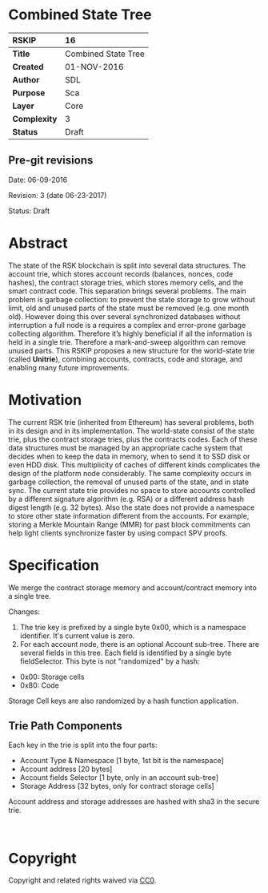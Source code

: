 # Combined State Tree

|RSKIP          |16           |
| :------------ |:-------------|
|**Title**      |Combined State Tree |
|**Created**    |01-NOV-2016 |
|**Author**     |SDL |
|**Purpose**    |Sca |
|**Layer**      |Core |
|**Complexity** |3 |
|**Status**     |Draft |

## Pre-git revisions

Date: 06-09-2016

Revision: 3 (date 06-23-2017)

Status: Draft

# **Abstract**

The state of the RSK blockchain is split into several data structures. The account trie, which stores account records (balances, nonces, code hashes), the contract storage tries, which stores memory cells, and the smart contract code. This separation brings several problems. The main problem is garbage collection: to prevent the state storage to grow without limit, old and unused parts of the state must be removed (e.g. one month old). However doing this over several synchronized databases without interruption a full node is a requires a complex and error-prone garbage collecting algorithm. Therefore it’s highly beneficial if all the information is held in a single trie. Therefore a mark-and-sweep algorithm can remove unused parts. This RSKIP proposes a new structure for the world-state trie (called **Unitrie**), combining accounts, contracts, code  and storage, and enabling many future improvements.

# **Motivation**

The current RSK trie (inherited from Ethereum) has several problems, both in its design and in its implementation. The world-state consist of the state trie, plus the contract storage tries, plus the contracts codes. Each of these data structures must be  managed by an appropriate cache system that decides when to keep the data in memory, when to send it to SSD disk or even HDD disk. This multiplicity of caches of different kinds complicates the design of the platform node considerably. The same complexity occurs in garbage collection, the removal of unused parts of the state, and in state sync.
The current state trie provides no space to store accounts controlled by a different signature algorithm (e.g. RSA) or a different address hash digest length (e.g. 32 bytes). Also the state does not provide a namespace to store other state information different from the accounts. For example, storing a Merkle Mountain Range (MMR) for past block commitments can help light clients synchronize faster by using compact SPV proofs.


# **Specification**

We merge the contract storage memory and account/contract memory into a single tree.

Changes:

1. The trie key is prefixed by a single byte 0x00, which is a namespace identifier. It's current value is zero.
2. For each account node, there is an optional Account sub-tree.  There are several fields in this tree. Each field is identified by a single byte fieldSelector. This byte is not "randomized" by a hash:
 * 0x00: Storage cells
 * 0x80: Code

Storage Cell keys are also randomized by a hash function application.

## Trie Path Components 

Each key in the trie is split into the four parts:

* Account Type & Namespace [1 byte, 1st bit is the namespace]
* Account address [20 bytes]
* Account fields Selector [1 byte, only in an account sub-tree]
* Storage Address [32 bytes, only for contract storage cells]

Account address and storage addresses are hashed with sha3 in the secure trie. 

 

# **Copyright**

Copyright and related rights waived via [CC0](https://creativecommons.org/publicdomain/zero/1.0/).
